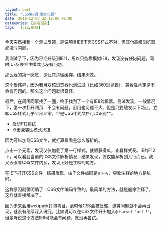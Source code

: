 ```yaml
---
layout: post
title: "CSS编码引发的问题"
date: 2016-12-07 22:18:00 +8:00
categories: [前端研究]
tags:  [css,编码]
---
```


今天突然接到一个测试反馈，是说项目IE8下面CSS样式不对，但其他高级浏览器都没有问题。

我测试了下，因为已经升级到IE11，所以只能靠模拟IE8，发现没有任何问题，同时IE7及兼容性模式也没有问题。

那么我的第一感觉，是让其清理缓存。结果无效。

这个很诧异，因为我用双核浏览器也测试过（比如360浏览器），兼容性肯定是不会有问题的。那么这个问题就很奇怪。

最后，在周围同事找了一圈，终于找到了一个有IE8的机器。测试发现，一般情况下，第一次打开网页，不会有问题，用用也问题不大。但是只要触发以下两点，立即CSS样式几乎全部异常，但是CSS样式文件可以识别**。

* 启动F12调试
* 点击兼容性模式按钮

因为可以加载CSS文件，就打算看看是怎么解析的。

点击一个元素，发现仅仅加载了第一行样式，就顺藤摸瓜，查看样式表。IE的F12下，可以看到当前的CSS文件解析情况，结果发现，仅仅能解析到几行而已。我又去查看CSS文件内容，发现正好是注释的地方。

在IE下打开CSS文件，结果发现，由于文件编码是`UTF-8`，导致注释的地方是乱码。

这样原因就很明确了：CSS文件编码导致的，最简单的方法，就是删除注释了，这样就直接解决了。

因为未来会用webpack打包项目，到时候CSS会被压缩，这类问题就不会再出现，就没有继续深入研究。比如说可以在CSS文件开头加入`@charset "utf-8"`，但是听说这个方法IE6可能会有问题，就没再尝试。